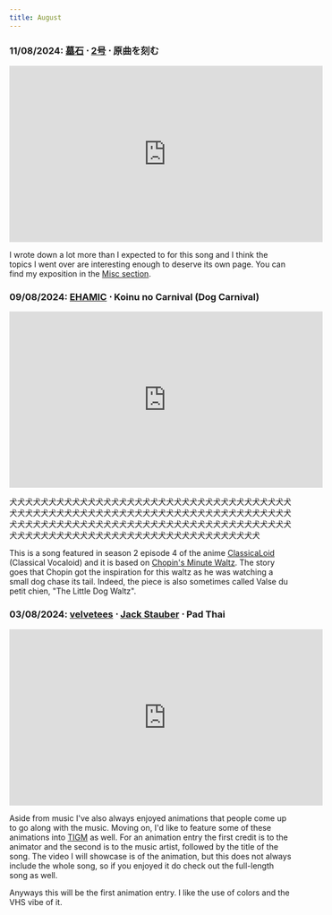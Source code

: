```yaml
---
title: August
---
```

### **11/08/2024**: [墓石](https://www.youtube.com/@hakaishi) ⋅ [2号](https://www.nicovideo.jp/user/13299951?ref=thumb_nicopedia) ⋅ 原曲を刻む
<iframe src="https://www.youtube.com/embed/dgN7PGmdC-8" width="560" height="315" title="A YouTube video" frameborder="0" allowfullscreen></iframe>

I wrote down a lot more than I expected to for this song and I think the topics I went over are interesting enough to deserve its own page. You can find my exposition in the [Misc section](../../Misc/MAD.md).

### **09/08/2024**: [EHAMIC](http://ehamic.com) ⋅ Koinu no Carnival (Dog Carnival)
<iframe src="https://www.youtube.com/embed/ZhZxKhAilZk" width="560" height="315" title="A YouTube video" frameborder="0" allowfullscreen></iframe>

犬犬犬犬犬犬犬犬犬犬犬犬犬犬犬犬犬犬犬犬犬犬犬犬犬犬犬犬犬犬犬犬犬犬犬犬犬犬犬犬犬犬犬犬犬犬犬犬犬犬犬犬犬犬犬犬犬犬犬犬犬犬犬犬犬犬犬犬犬犬犬犬犬犬犬犬犬犬犬犬犬犬犬犬犬犬犬犬犬犬犬犬犬犬犬犬犬犬犬犬犬犬犬犬犬犬犬犬犬犬犬犬犬犬犬犬犬犬犬犬犬犬犬犬犬犬犬犬犬犬犬犬犬犬犬犬犬犬犬犬

This is a song featured in season 2 episode 4 of the anime [ClassicaLoid](https://myanimelist.net/anime/31157/ClassicaLoid) (Classical Vocaloid) and it is based on [Chopin's Minute Waltz](https://www.youtube.com/watch?v=3H0SRv8QNwk). The story goes that Chopin got the inspiration for this waltz as he was watching a small dog chase its tail. Indeed, the piece is also sometimes called Valse du petit chien, "The Little Dog Waltz".


### **03/08/2024**: [velvetees](https://www.youtube.com/@velveteas) ⋅ [Jack Stauber](https://jackstauber.com) ⋅ Pad Thai
<iframe src="https://www.youtube.com/embed/miJDGfZozJY" width="560" height="315" title="A YouTube video" frameborder="0" allowfullscreen></iframe>

Aside from music I've also always enjoyed animations that people come up to go along with the music. Moving on, I'd like to feature some of these animations into [TIGM](../index.md) as well. For an animation entry the first credit is to the animator and the second is to the music artist, followed by the title of the song. The video I will showcase is of the animation, but this does not always include the whole song, so if you enjoyed it do check out the full-length song as well.

Anyways this will be the first animation entry. I like the use of colors and the VHS vibe of it.